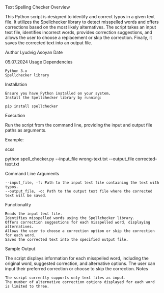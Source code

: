 Text Spelling Checker
Overview

This Python script is designed to identify and correct typos in a given text file. It utilizes the Spellchecker library to detect misspelled words and offers corrections based on the most likely alternatives. The script takes an input text file, identifies incorrect words, provides correction suggestions, and allows the user to choose a replacement or skip the correction. Finally, it saves the corrected text into an output file.


Author
Lyudvig Asoyan
Date

05.07.2024
Usage
Dependencies

    Python 3.x
    Spellchecker library

Installation

    Ensure you have Python installed on your system.
    Install the Spellchecker library by running:

    pip install spellchecker

Execution

Run the script from the command line, providing the input and output file paths as arguments.

Example:

scss

python spell_checker.py --input_file wrong-text.txt --output_file corrected-text.txt

Command Line Arguments

    --input_file, -f: Path to the input text file containing the text with typos.
    --output_file, -o: Path to the output text file where the corrected text will be saved.

Functionality

    Reads the input text file.
    Identifies misspelled words using the Spellchecker library.
    Offers correction suggestions for each misspelled word, displaying alternatives.
    Allows the user to choose a correction option or skip the correction for each word.
    Saves the corrected text into the specified output file.

Sample Output

The script displays information for each misspelled word, including the original word, suggested correction, and alternative options. The user can input their preferred correction or choose to skip the correction.
Notes

    The script currently supports only text files as input.
    The number of alternative correction options displayed for each word is limited to three.